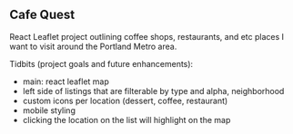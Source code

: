 ## Cafe Quest

React Leaflet project outlining coffee shops, restaurants, and etc places I want to visit around the Portland Metro area. 

Tidbits (project goals and future enhancements):
- main: react leaflet map
- left side of listings that are filterable by type and alpha, neighborhood 
- custom icons per location (dessert, coffee, restaurant)
- mobile styling
- clicking the location on the list will highlight on the map